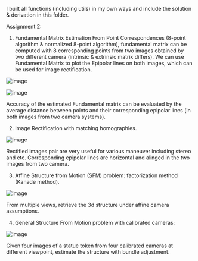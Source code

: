 I built all functions (including utils) in my own ways and include the solution & derivation in this folder.

Assignment 2:

1. Fundamental Matrix Estimation From Point Correspondences (8-point algorithm & normalized 8-point algorithm), fundamental matrix can be computed with 8 corresponding points from two images obtained by two different camera (intrinsic & extrinsic matrix differs). We can use Fundamental Matrix to plot the Epipolar lines on both images, which can be used for image rectification.

![image](https://user-images.githubusercontent.com/66006349/150302663-84ee8e6d-6818-48a5-a496-685905f389e0.png)

![image](https://user-images.githubusercontent.com/66006349/150302707-97aaae42-5a8f-4ac4-adc9-1f01dc2854f4.png)

Accuracy of the estimated Fundamental matrix can be evaluated by the average distance between points and their corresponding epipolar lines (in both images from two camera systems).

2. Image Rectification with matching homographies.

![image](https://user-images.githubusercontent.com/66006349/150671052-1595f17a-17ea-4d55-9cd7-5ba6e0b79f6d.png)

Rectified images pair are very useful for various maneuver including stereo and etc. Corresponding epipolar lines are horizontal and alinged in the two images from two camera.

3. Affine Structure from Motion (SFM) problem: factorization method (Kanade method).

![image](https://user-images.githubusercontent.com/66006349/154840029-0300b8df-c3fa-461f-90ab-1f8e75291edc.png)

From multiple views, retrieve the 3d structure under affine camera assumptions.

4. General Structure From Motion problem with calibrated cameras:

![image](https://user-images.githubusercontent.com/66006349/154840114-2a34133b-6087-4181-8cf2-2c2ce95c8fde.png)

Given four images of a statue token from four calibrated cameras at different viewpoint, estimate the structure with bundle adjustment.



